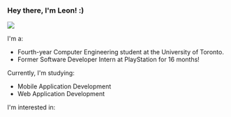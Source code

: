 ### Hey there, I'm Leon! :)
![](https://komarev.com/ghpvc/?username=leonapples)

I'm a: 
- Fourth-year Computer Engineering student at the University of Toronto.
- Former Software Developer Intern at PlayStation for 16 months!

Currently, I'm studying:
- Mobile Application Development 
- Web Application Development 

I'm interested in:
